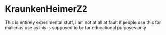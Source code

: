 # KraunkenHeimerZ2
This is entirely experimental stuff, I am not at all at fault if people use this for malicous use as this is supposed to be for educational purposes only
